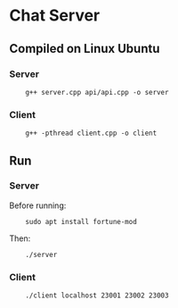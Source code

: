 # Chat Server

## Compiled on Linux Ubuntu

### Server

```
    g++ server.cpp api/api.cpp -o server
```

### Client

```
    g++ -pthread client.cpp -o client
```

## Run

### Server

Before running:

```
    sudo apt install fortune-mod
```

Then:

```
    ./server
```

### Client

```
    ./client localhost 23001 23002 23003
```
